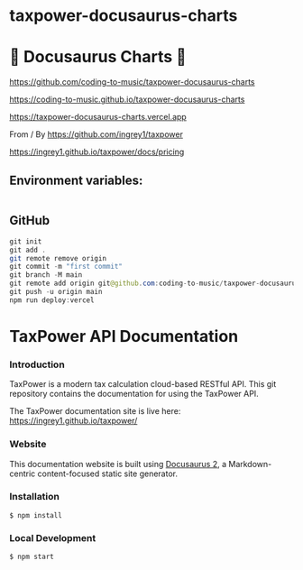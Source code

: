 # taxpower-docusaurus-charts

# 🚀 Docusaurus Charts 🚀

https://github.com/coding-to-music/taxpower-docusaurus-charts

https://coding-to-music.github.io/taxpower-docusaurus-charts

https://taxpower-docusaurus-charts.vercel.app

From / By https://github.com/ingrey1/taxpower

https://ingrey1.github.io/taxpower/docs/pricing

## Environment variables:

```java

```

## GitHub

```java
git init
git add .
git remote remove origin
git commit -m "first commit"
git branch -M main
git remote add origin git@github.com:coding-to-music/taxpower-docusaurus-charts.git
git push -u origin main
npm run deploy:vercel

```

# TaxPower API Documentation

### Introduction

TaxPower is a modern tax calculation cloud-based RESTful API. This git repository contains the documentation for using the TaxPower API.

The TaxPower documentation site is live here: https://ingrey1.github.io/taxpower/

### Website

This documentation website is built using [Docusaurus 2](https://docusaurus.io/), a Markdown-centric content-focused static site generator.

### Installation

```
$ npm install
```

### Local Development

```
$ npm start
```
